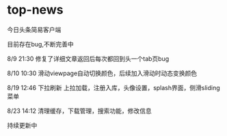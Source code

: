 # top-news
今日头条简易客户端

目前存在bug,不断完善中

8/9  21:30 修复了详细文章返回后每次都回到头一个tab页bug

8/10 10:30 滑动viewpage自动切换颜色，后续加入滑动时动态变换颜色

8/19 12:46 下拉刷新 上拉加载，注册入库，头像设置，splash界面，侧滑sliding菜单

8/23 14:12 清理缓存，下载管理，搜索功能，修改信息

持续更新中
